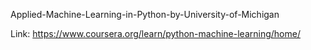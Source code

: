 Applied-Machine-Learning-in-Python-by-University-of-Michigan  <br>

Link: https://www.coursera.org/learn/python-machine-learning/home/



